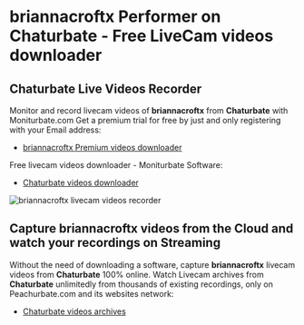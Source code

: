 # briannacroftx Performer on Chaturbate - Free LiveCam videos downloader

## Chaturbate Live Videos Recorder

Monitor and record livecam videos of **briannacroftx** from **Chaturbate** with Moniturbate.com
Get a premium trial for free by just and only registering with your Email address:
* [briannacroftx Premium videos downloader](https://moniturbate.com/request-demo-licence-key.html)

Free livecam videos downloader - Moniturbate Software:
* [Chaturbate videos downloader](https://moniturbate.com/moniturbate-download-software.html)

![briannacroftx livecam videos recorder](https://peachurnet.com/templates/moniturbate-software.png)


## Capture briannacroftx videos from the Cloud and watch your recordings on Streaming

Without the need of downloading a software, capture **briannacroftx** livecam videos from **Chaturbate** 100% online.
Watch Livecam archives from **Chaturbate** unlimitedly from thousands of existing recordings, only on Peachurbate.com and its websites network:
* [Chaturbate videos archives](https://peachurnet.com/)